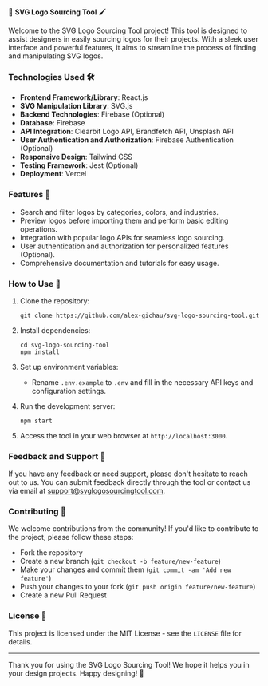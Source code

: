 🎨 **SVG Logo Sourcing Tool** 🖌️

Welcome to the SVG Logo Sourcing Tool project! This tool is designed to assist designers in easily sourcing logos for their projects. With a sleek user interface and powerful features, it aims to streamline the process of finding and manipulating SVG logos.

### Technologies Used 🛠️

- **Frontend Framework/Library**: React.js
- **SVG Manipulation Library**: SVG.js
- **Backend Technologies**: Firebase (Optional)
- **Database**: Firebase
- **API Integration**: Clearbit Logo API, Brandfetch API, Unsplash API
- **User Authentication and Authorization**: Firebase Authentication (Optional)
- **Responsive Design**: Tailwind CSS
- **Testing Framework**: Jest (Optional)
- **Deployment**: Vercel

### Features 🌟

- Search and filter logos by categories, colors, and industries.
- Preview logos before importing them and perform basic editing operations.
- Integration with popular logo APIs for seamless logo sourcing.
- User authentication and authorization for personalized features (Optional).
- Comprehensive documentation and tutorials for easy usage.

### How to Use 🚀

1. Clone the repository:
   ```
   git clone https://github.com/alex-gichau/svg-logo-sourcing-tool.git
   ```
   
2. Install dependencies:
   ```
   cd svg-logo-sourcing-tool
   npm install
   ```
   
3. Set up environment variables:
   - Rename `.env.example` to `.env` and fill in the necessary API keys and configuration settings.

4. Run the development server:
   ```
   npm start
   ```
   
5. Access the tool in your web browser at `http://localhost:3000`.

### Feedback and Support 💬

If you have any feedback or need support, please don't hesitate to reach out to us. You can submit feedback directly through the tool or contact us via email at support@svglogosourcingtool.com.

### Contributing 🤝

We welcome contributions from the community! If you'd like to contribute to the project, please follow these steps:
- Fork the repository
- Create a new branch (`git checkout -b feature/new-feature`)
- Make your changes and commit them (`git commit -am 'Add new feature'`)
- Push your changes to your fork (`git push origin feature/new-feature`)
- Create a new Pull Request

### License 📝

This project is licensed under the MIT License - see the `LICENSE` file for details.

---

Thank you for using the SVG Logo Sourcing Tool! We hope it helps you in your design projects. Happy designing! 🎉
